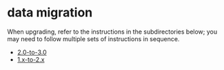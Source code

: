 # data migration

When upgrading, refer to the instructions in the subdirectories below; you may need to follow multiple sets of instructions in sequence.

- [2.0-to-3.0](2.0-to-3.0)
- [1.x-to-2.x](1.x-to-2.x)
